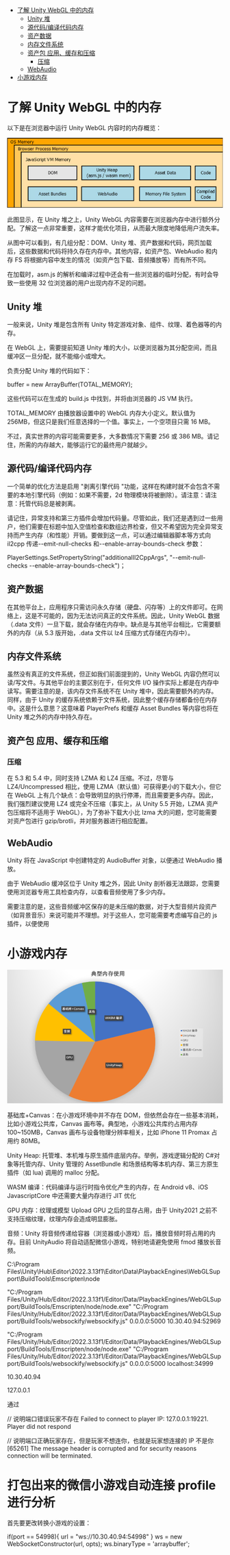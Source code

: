 - [了解 Unity WebGL 中的内存](#了解-unity-webgl-中的内存)
  - [Unity 堆](#unity-堆)
  - [源代码/编译代码内存](#源代码编译代码内存)
  - [资产数据](#资产数据)
  - [内存文件系统](#内存文件系统)
  - [资产包 应用、缓存和压缩](#资产包-应用缓存和压缩)
    - [压缩](#压缩)
  - [WebAudio](#webaudio)
- [小游戏内存](#小游戏内存)

# 了解 Unity WebGL 中的内存

以下是在浏览器中运行 Unity WebGL 内容时的内存概览：

![](image-2.png)

此图显示，在 Unity 堆之上，Unity WebGL 内容需要在浏览器内存中进行额外分配。了解这一点非常重要，这样才能优化项目，从而最大限度地降低用户流失率。

从图中可以看到，有几组分配：DOM、Unity 堆、资产数据和代码，网页加载后，这些数据和代码将持久存在内存中。其他内容，如资产包、WebAudio 和内存 FS 将根据内容中发生的情况（如资产包下载、音频播放等）而有所不同。

在加载时，asm.js 的解析和编译过程中还会有一些浏览器的临时分配，有时会导致一些使用 32 位浏览器的用户出现内存不足的问题。

## Unity 堆

一般来说，Unity 堆是包含所有 Unity 特定游戏对象、组件、纹理、着色器等的内存。

在 WebGL 上，需要提前知道 Unity 堆的大小，以便浏览器为其分配空间，而且缓冲区一旦分配，就不能缩小或增大。

负责分配 Unity 堆的代码如下：

buffer = new ArrayBuffer(TOTAL_MEMORY);

这些代码可以在生成的 build.js 中找到，并将由浏览器的 JS VM 执行。

TOTAL_MEMORY 由播放器设置中的 WebGL 内存大小定义。默认值为 256MB，但这只是我们任意选择的一个值。事实上，一个空项目只需 16 MB。

不过，真实世界的内容可能需要更多，大多数情况下需要 256 或 386 MB。请记住，所需的内存越大，能够运行它的最终用户就越少。

## 源代码/编译代码内存

一个简单的优化方法是启用 "剥离引擎代码 "功能，这样在构建时就不会包含不需要的本地引擎代码（例如：如果不需要，2d 物理模块将被删除）。请注意：请注意：托管代码总是被剥离。

请记住，异常支持和第三方插件会增加代码量。尽管如此，我们还是遇到过一些用户，他们需要在标题中加入空值检查和数组边界检查，但又不希望因为完全异常支持而产生内存（和性能）开销。要做到这一点，可以通过编辑器脚本等方式向 il2cpp 传递--emit-null-checks 和--enable-array-bounds-check 参数：

PlayerSettings.SetPropertyString("additionalIl2CppArgs", "--emit-null-checks --enable-array-bounds-check")；

## 资产数据

在其他平台上，应用程序只需访问永久存储（硬盘、闪存等）上的文件即可。在网络上，这是不可能的，因为无法访问真正的文件系统。因此，Unity WebGL 数据（.data 文件）一旦下载，就会存储在内存中。缺点是与其他平台相比，它需要额外的内存（从 5.3 版开始，.data 文件以 lz4 压缩方式存储在内存中）。

## 内存文件系统

虽然没有真正的文件系统，但正如我们前面提到的，Unity WebGL 内容仍然可以读/写文件。与其他平台的主要区别在于，任何文件 I/O 操作实际上都是在内存中读写。需要注意的是，该内存文件系统不在 Unity 堆中，因此需要额外的内存。同样，由于 Unity 的缓存系统依赖于文件系统，因此整个缓存存储都备份在内存中。这是什么意思？这意味着 PlayerPrefs 和缓存 Asset Bundles 等内容也将在 Unity 堆之外的内存中持久存在。

## 资产包 应用、缓存和压缩

### 压缩

在 5.3 和 5.4 中，同时支持 LZMA 和 LZ4 压缩。不过，尽管与 LZ4/Uncompressed 相比，使用 LZMA（默认值）可获得更小的下载大小，但它在 WebGL 上有几个缺点：会导致明显的执行停滞，而且需要更多内存。因此，我们强烈建议使用 LZ4 或完全不压缩（事实上，从 Unity 5.5 开始，LZMA 资产包压缩将不适用于 WebGL），为了弥补下载大小比 lzma 大的问题，您可能需要对资产包进行 gzip/brotli，并对服务器进行相应配置。

## WebAudio

Unity 将在 JavaScript 中创建特定的 AudioBuffer 对象，以便通过 WebAudio 播放。

由于 WebAudio 缓冲区位于 Unity 堆之外，因此 Unity 剖析器无法跟踪，您需要使用浏览器专用工具检查内存，以查看音频使用了多少内存。

需要注意的是，这些音频缓冲区保存的是未压缩的数据，对于大型音频片段资产（如背景音乐）来说可能并不理想。对于这些人，您可能需要考虑编写自己的 js 插件，以便使用 <audio> 标记来代替。这样，音频文件就能保持压缩状态，从而使用更少的内存。

# 小游戏内存

![](image-3.png)

基础库+Canvas：在小游戏环境中并不存在 DOM，但依然会存在一些基本消耗，比如小游戏公共库，Canvas 画布等。典型地，小游戏公共库约占用内存 100~150MB，Canvas 画布与设备物理分辨率相关，比如 iPhone 11 Promax 占用约 80MB。

Unity Heap: 托管堆、本机堆与原生插件底层内存。举例，游戏逻辑分配的 C#对象等托管内存、Unity 管理的 AssetBundle 和场景结构等本机内存、第三方原生插件（如 lua) 调用的 malloc 分配。

WASM 编译：代码编译与运行时指令优化产生的内存，在 Android v8、iOS JavascriptCore 中还需要大量内存进行 JIT 优化

GPU 内存：纹理或模型 Upload GPU 之后的显存占用，由于 Unity2021 之前不支持压缩纹理，纹理内存会造成明显膨胀。

音频：Unity 将音频传递给容器（浏览器或小游戏）后，播放音频时将占用的内存。目前 UnityAudio 将自动适配微信小游戏，特别地请避免使用 fmod 播放长音频。

C:\Program Files\Unity\Hub\Editor\2022.3.13f1\Editor\Data\PlaybackEngines\WebGLSupport\BuildTools\Emscripten\node

"C:/Program Files/Unity/Hub/Editor/2022.3.13f1/Editor/Data/PlaybackEngines/WebGLSupport/BuildTools/Emscripten/node/node.exe" "C:/Program Files/Unity/Hub/Editor/2022.3.13f1/Editor/Data/PlaybackEngines/WebGLSupport/BuildTools/websockify/websockify.js" 0.0.0.0:5000 10.30.40.94:52969

"C:/Program Files/Unity/Hub/Editor/2022.3.13f1/Editor/Data/PlaybackEngines/WebGLSupport/BuildTools/Emscripten/node/node.exe" "C:/Program Files/Unity/Hub/Editor/2022.3.13f1/Editor/Data/PlaybackEngines/WebGLSupport/BuildTools/websockify/websockify.js" 0.0.0.0:5000 localhost:34999

10.30.40.94

127.0.0.1

通过

// 说明端口错误玩家不存在
Failed to connect to player IP: 127.0.0.1:19221. Player did not respond

// 说明端口正确玩家存在，但是玩家不想连你，也就是玩家想连接的 IP 不是你
[65261] The message header is corrupted and for security reasons connection will be terminated.

# 打包出来的微信小游戏自动连接 profile 进行分析

首先要更改转换小游戏的设置：  

if(port == 54998){
  url = "ws://10.30.40.94:54998"
}
ws = new WebSocketConstructor(url, opts);
ws.binaryType = 'arraybuffer';
